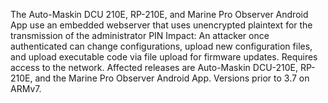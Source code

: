 The Auto-Maskin DCU 210E, RP-210E, and Marine Pro Observer Android App use an embedded webserver that uses unencrypted plaintext for the transmission of the administrator PIN Impact: An attacker once authenticated can change configurations, upload new configuration files, and upload executable code via file upload for firmware updates. Requires access to the network. Affected releases are Auto-Maskin DCU-210E, RP-210E, and the Marine Pro Observer Android App. Versions prior to 3.7 on ARMv7.